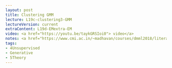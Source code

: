 ```yaml
---
layout: post
title: Clustering GMM
lecture: L19c-clustering3-GMM
lectureVersion: current
extraContent: L19d-EMextra-EM
video: <a href="https://youtu.be/taykGRSIoi0"> video</a> 
notes: <a href="https://www.cmi.ac.in/~madhavan/courses/dmml2018/literature/EM_algorithm_2coin_example.pdf"> EM primer </a>  
tags:
- 4Unsupervised
- Generative
- 5Theory
---
```


